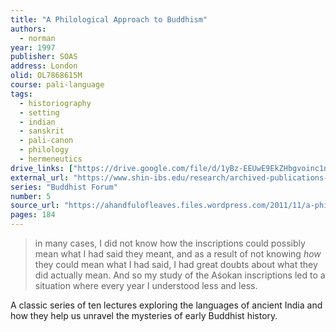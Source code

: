 ```yaml
---
title: "A Philological Approach to Buddhism"
authors:
  - norman
year: 1997
publisher: SOAS
address: London
olid: OL7868615M
course: pali-language
tags:
  - historiography
  - setting
  - indian
  - sanskrit
  - pali-canon
  - philology
  - hermeneutics
drive_links: ["https://drive.google.com/file/d/1yBz-EEUwE9EkZHbgvoinc1n9xi6UzrZE/view?usp=drivesdk"]
external_url: "https://www.shin-ibs.edu/research/archived-publications-and-research-projects/the-buddhist-forum/the-buddhist-forum-volume-v/"
series: "Buddhist Forum"
number: 5
source_url: "https://ahandfulofleaves.files.wordpress.com/2011/11/a-philological-approach-to-buddhism_norman_tbf_1997.pdf"
pages: 184
---
```



> in many cases, I did not know how the inscriptions could possibly mean what I had said they meant, and as a result of not knowing _how_ they could mean what I had said, I had great doubts about what they did actually mean. And so my study of the Aśokan inscriptions led to a situation where every year I understood less and less.


A classic series of ten lectures exploring the languages of ancient India and how they help us unravel the mysteries of early Buddhist history.

